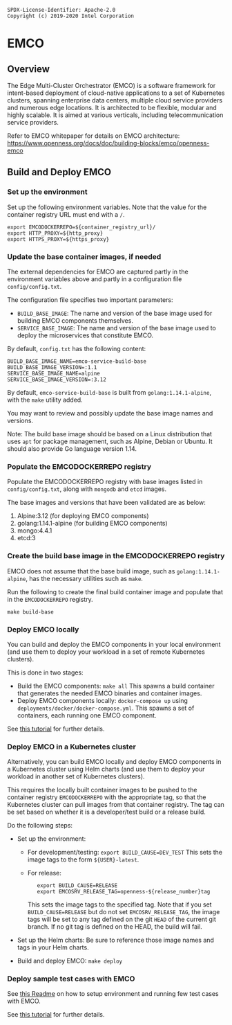 ```
SPDX-License-Identifier: Apache-2.0
Copyright (c) 2019-2020 Intel Corporation
```

# EMCO

## Overview

The Edge Multi-Cluster Orchestrator (EMCO) is a software framework for
intent-based deployment of cloud-native applications to a set of Kubernetes
clusters, spanning enterprise data centers, multiple cloud service providers
and numerous edge locations. It is architected to be flexible, modular and
highly scalable. It is aimed at various verticals, including telecommunication
service providers.

Refer to EMCO whitepaper for details on EMCO architecture:
https://www.openness.org/docs/doc/building-blocks/emco/openness-emco

## Build and Deploy EMCO

### Set up the environment

Set up the following environment variables. Note that the value for the
container registry URL must end with a `/`.

```
export EMCODOCKERREPO=${container_registry_url}/
export HTTP_PROXY=${http_proxy}
export HTTPS_PROXY=${https_proxy}

```
### Update the base container images, if needed

The external dependencies for EMCO are captured partly in the environment
variables above and partly in a configuration file `config/config.txt`.

The configuration file specifies two important parameters:
  * `BUILD_BASE_IMAGE`: The name and version of the base image used for
    building EMCO components themselves.
  * `SERVICE_BASE_IMAGE`: The name and version of the base image used to
    deploy the microservices that constitute EMCO.

By default, `config.txt` has the following content:
```
BUILD_BASE_IMAGE_NAME=emco-service-build-base
BUILD_BASE_IMAGE_VERSION=:1.1
SERVICE_BASE_IMAGE_NAME=alpine
SERVICE_BASE_IMAGE_VERSION=:3.12
```

By default, `emco-service-build-base` is built from `golang:1.14.1-alpine`, with the `make` utility added.

You may want to review and possibly update the base image names and versions.

Note: The build base image should be based on a Linux distribution that uses `apt` for package management, such as Alpine, Debian or Ubuntu. It should also provide Go language version 1.14.

### Populate the EMCODOCKERREPO registry

Populate the EMCODOCKERREPO registry with base images listed in `config/config.txt`, along with `mongodb` and `etcd` images.

The base images and versions that have been validated are as below:
  1.	Alpine:3.12 (for deploying EMCO components)
  2.	golang:1.14.1-alpine (for building EMCO components)
  3.	mongo:4.4.1
  4.	etcd:3

### Create the build base image in the EMCODOCKERREPO registry

EMCO does not assume that the base build image, such as `golang:1.14.1-alpine`, has the necessary utilities such as `make`.

Run the following to create the final build container image and populate that
in the `EMCODOCKERREPO` registry.

```
make build-base
```

### Deploy EMCO locally
You can build and deploy the EMCO components in your local environment (and
use them to deploy your workload in a set of remote Kubernetes clusters).

This is done in two stages:

 * Build the EMCO components:
   ```make all```
   This spawns a build container that generates the needed EMCO binaries and
   container images.
 * Deploy EMCO components locally:
   ```docker-compose up```
   using `deployments/docker/docker-compose.yml`. This spawns a set of
   containers, each running one EMCO component.

See [this tutorial](docs/user/install/Tutorial_Local_Install.md) for further details.

### Deploy EMCO in a Kubernetes cluster
Alternatively, you can build EMCO locally and deploy EMCO components in a
Kubernetes cluster using Helm charts (and use them to deploy your workload in
another set of Kubernetes clusters).

This requires the locally built container images to be pushed to the
container registry `EMCODOCKERREPO` with the appropriate tag, so that the
Kubernetes cluster can pull images from that container registry. The tag can
be set based on whether it is a developer/test build or a release build.

Do the following steps:

 * Set up the environment:

   * For development/testing:
     ```export BUILD_CAUSE=DEV_TEST```
     This sets the image tags to the form `${USER}-latest`.

   * For release:
     ```
        export BUILD_CAUSE=RELEASE
        export EMCOSRV_RELEASE_TAG=openness-${release_number}tag
     ```
     This sets the image tags to the specified tag. Note that if you set
     `BUILD_CAUSE=RELEASE` but do not set `EMCOSRV_RELEASE_TAG`, the image tags
     will be set to any tag defined on the git `HEAD` of the current git
     branch. If no git tag is defined on the HEAD, the build will fail.

 * Set up the Helm charts: Be sure to reference those image names and tags in
   your Helm charts.

 * Build and deploy EMCO:
   ```make deploy```

### Deploy sample test cases with EMCO
See [this Readme](kud/emcoctl-tests/Readme.md) on how to setup environment and running few test cases with EMCO.

See [this tutorial](docs/user/install/Tutorial_Helm.md) for further details.
